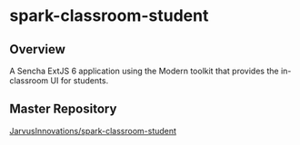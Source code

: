 # spark-classroom-student

## Overview
A Sencha ExtJS 6 application using the Modern toolkit that provides the in-classroom UI for students.

## Master Repository
[JarvusInnovations/spark-classroom-student](https://github.com/JarvusInnovations/spark-classroom-student)

